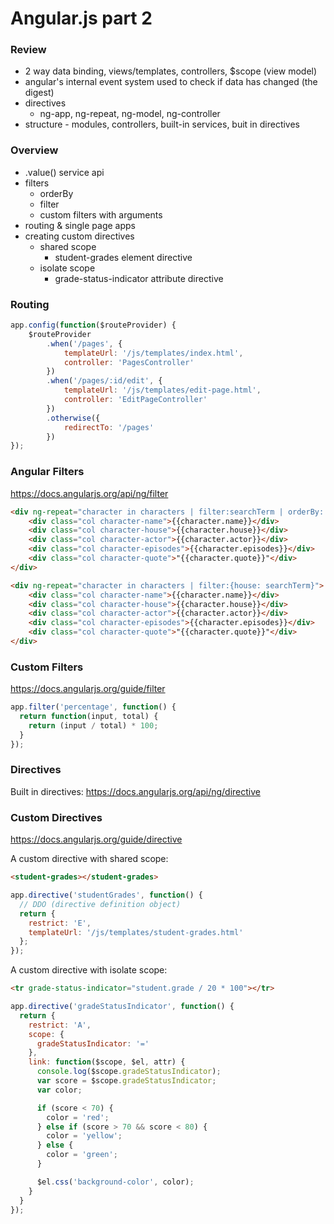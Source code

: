 Angular.js part 2
=================

### Review

* 2 way data binding, views/templates, controllers, $scope (view model)
* angular's internal event system used to check if data has changed (the digest)
* directives
	* ng-app, ng-repeat, ng-model, ng-controller
* structure - modules, controllers, built-in services, buit in directives

### Overview

* .value() service api
* filters
	* orderBy
	* filter
	* custom filters with arguments
* routing & single page apps
* creating custom directives
	* shared scope
		* student-grades element directive
	* isolate scope
		* grade-status-indicator attribute directive


### Routing

```js
app.config(function($routeProvider) {
	$routeProvider
		.when('/pages', {
			templateUrl: '/js/templates/index.html',
			controller: 'PagesController'
		})
		.when('/pages/:id/edit', {
			templateUrl: '/js/templates/edit-page.html',
			controller: 'EditPageController'
		})
		.otherwise({
			redirectTo: '/pages'
		})
});
```

### Angular Filters

https://docs.angularjs.org/api/ng/filter

```html
<div ng-repeat="character in characters | filter:searchTerm | orderBy:'name'">
	<div class="col character-name">{{character.name}}</div>
	<div class="col character-house">{{character.house}}</div>
	<div class="col character-actor">{{character.actor}}</div>
	<div class="col character-episodes">{{character.episodes}}</div>
	<div class="col character-quote">"{{character.quote}}"</div>
</div>
```

```html
<div ng-repeat="character in characters | filter:{house: searchTerm}">
	<div class="col character-name">{{character.name}}</div>
	<div class="col character-house">{{character.house}}</div>
	<div class="col character-actor">{{character.actor}}</div>
	<div class="col character-episodes">{{character.episodes}}</div>
	<div class="col character-quote">"{{character.quote}}"</div>
</div>
```

### Custom Filters

https://docs.angularjs.org/guide/filter

```js
app.filter('percentage', function() {
  return function(input, total) {
    return (input / total) * 100;
  }
});
```

### Directives

Built in directives: https://docs.angularjs.org/api/ng/directive

### Custom Directives

https://docs.angularjs.org/guide/directive

A custom directive with shared scope:

```html
<student-grades></student-grades>
```

```js
app.directive('studentGrades', function() {
  // DDO (directive definition object)
  return {
    restrict: 'E',
    templateUrl: '/js/templates/student-grades.html'
  };
});
```

A custom directive with isolate scope:

```html
<tr grade-status-indicator="student.grade / 20 * 100"></tr>
```

```js
app.directive('gradeStatusIndicator', function() {
  return {
    restrict: 'A',
    scope: {
      gradeStatusIndicator: '='
    },
    link: function($scope, $el, attr) {
      console.log($scope.gradeStatusIndicator);
      var score = $scope.gradeStatusIndicator;
      var color;

      if (score < 70) {
        color = 'red';
      } else if (score > 70 && score < 80) {
        color = 'yellow';
      } else {
        color = 'green';
      }

      $el.css('background-color', color);
    }
  }
});
```
